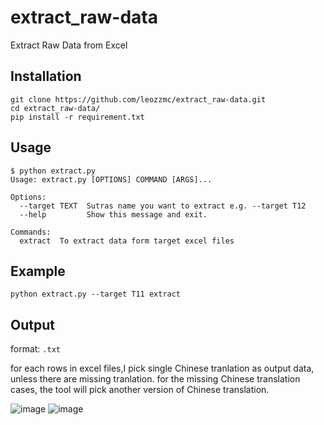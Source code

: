 # extract_raw-data
Extract Raw Data from Excel

## Installation
```
git clone https://github.com/leozzmc/extract_raw-data.git
cd extract_raw-data/
pip install -r requirement.txt
```

## Usage

```
$ python extract.py 
Usage: extract.py [OPTIONS] COMMAND [ARGS]...

Options:
  --target TEXT  Sutras name you want to extract e.g. --target T12
  --help         Show this message and exit.

Commands:
  extract  To extract data form target excel files
```

## Example


```
python extract.py --target T11 extract
```


## Output

format: `.txt`


for each rows in excel files,I pick single Chinese tranlation as output data, unless there are missing tranlation.
for the missing Chinese translation cases, the tool will pick another version of Chinese translation.

![image](https://user-images.githubusercontent.com/30616512/184844195-94e46607-509b-4161-a19f-d9e908ae3f08.png) ![image](https://user-images.githubusercontent.com/30616512/184869405-b62552a4-a174-4fa7-8fdc-cc010a7b8902.png)

